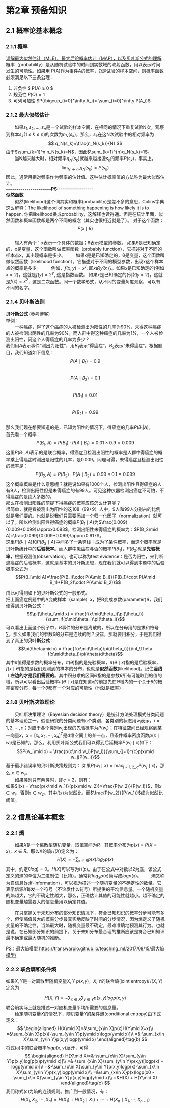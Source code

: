 # 第2章 预备知识

## 2.1 概率论基本概念

### 2.1.1 概率
[详解最大似然估计（MLE）、最大后验概率估计（MAP），以及贝叶斯公式的理解](https://blog.csdn.net/u011508640/article/details/72815981)
概率（probability）是从随机试验中的时间到实数域的映射函数，用以表示时间发生的可能性。如果用
P(A)作为事件A的概率，Ω是试验的样本空间，则概率函数必须满足以下三条公理：

1. 非负性 $ P(A) ≥ 0 $
2. 规范性 $P(Ω) = 1$
3. 可列可加性 $P(\bigcup_{i=0}^\infty A_i)= \sum_{i=0}^\infty P(A_i)$

### 2.1.2 最大似然估计

&nbsp;&nbsp;&nbsp;&nbsp;&nbsp;&nbsp;&nbsp;如果${s_1, s_2,..., s_n}$是一个试验的样本空间，在相同的情况下重复试验N次，观察到样本$s_k(1≤k≤n)$的次数为$n_N(s_k)$，那么，$s_k$在这N次试验中的相对频率为
$$ q_N(s_k)=\frac{n_N(s_k)}{N} $$
由于$\sum_{k=1}^n n_N(s_k)=N$，因此$\sum_{k=1}^{n}q_N(s_k)=1$。
　　当N越来越大时，相对频率$q_N(s_k)$就越来越接近$s_k$的频率$P(s_k)$，事实上，
$$\lim_{N\rightarrow\infty} q_N(s_k)=P(s_k)$$
因此，通常用相对频率作为频率的估计值。这种估计概率值的方法称为最大似然估计。  
**----------------------PS:-----------------**  
**似然函数**  
　　似然(likelihood)这个词其实和概率(probability)是差不多的意思，Colins字典这么解释：The likelihood of something happening is how likely it is to happen. 你把likelihood换成probability，这解释也读得通。但是在统计里面，似然函数和概率函数却是两个不同的概念（其实也很相近就是了）。
对于这个函数：
$$P(x\mid \theta)$$  
　　输入有两个：x表示一个具体的数据；θ表示模型的参数。
如果θ是已知确定的，x是变量，这个函数叫做概率函数（probably function），它描述对于不同的样本点x，其出现概率是多少。
　　如果x是是已知确定的，θ是变量，这个函数叫做似然函数（likelihood function），它描述对于不同的模型参数，出现x这个样本点的概率是多少。
　　例如，$f(x,y)=x^y$, 即$x$的$y$次方。如果$x$是已知确定的(例如$x=2$)，这就是$f(y)=2^y$, 这是指数函数。 如果$x$是已知确定的(例如$y=2$)，这就是$f(x)=x^2$，这是二次函数。同一个数学形式，从不同的变量角度观察，可以有不同的名字。  

### 2.1.4 贝叶斯法则
**贝叶斯公式** [(参考博客)](http://www.xuyankun.cn/2017/05/13/bayes/)  
举例：  
　　一种癌症，得了这个癌症的人被检测出为阳性的几率为90%，未得这种癌症的人被检测出阴性的几率为90%，而人群中得这种癌症的几率为1%，一个人被检测出阳性，问这个人得癌症的几率为多少？  
我们用$A$表示事件“测出为阳性”，用$B_1$表示“得癌症”，$B_2$表示“未得癌症”。根据题目，我们知道如下信息：  
$$P(A\mid B_1)=0.9$$  
$$P(A\mid B_2)=0.1$$  
$$P(B_1)=0.01$$  
$$P(B_2)=0.99$$  
那么我们现在想要知道的是，已知为阳性的情况下，得癌症的几率$P(B_1|A)$。  
首先看一个概率：
$$P(B_1,A)=P(B_1)\cdot P(A\mid B_1) = 0.01\times 0.9=0.009  $$
这里$P(B_1,A)$表示的是联合概率，得癌症且检测出阳性的概率是人群中得癌症的概率乘上得癌症时测出是阳性的几率，是0.009。同理可得，未得癌症且检测出阳性的概率是：
$$P(B_2,A)=P(B_2)\cdot P(A\mid B_2) = 0.99\times 0.1=0.099  $$
这个概率概率是什么意思呢？就是说如果有1000个人，检测出阳性且得癌症的人有9人，检测出阳性但是未得癌症的有99人。可见这种仪器检测出癌症不可怕，不得癌症的是绝大多数的。  
那么在检测出阳性的前提下得癌症的概率应该怎么计算呢？  
很简单，就是看被测出为阳性的这108（99+9）人中，9人和99人分别占的比例就是我们要的。也就是说我们只需要添加一个归一化因子（normalization）就可以了。所以检测出阳性得癌症的概率$P(B_1\mid A)$为$\frac{0.009}{0.009+0.099}\approx0.083$，检测出阳性未得癌症的概率为：$P(B_2\mid A)=\frac{0.099}{0.009+0.099}\approx0.917$。  
这里$P(B_1\mid A)$和$P(B_2\mid A)$中间多了一条竖线$\mid$成为了条件概率，而这个概率就是贝叶斯统计中的**后验概率**。而人群中患癌症与否的概率$P(B_1)，P(B_2)$就是**先验概率**，根据观测值(observation)，也可以称为test evidence：是否为阳性，来判断患癌症的后验概率，这就是基本的贝叶斯思想，现在我们就可以得到本题中的后验概率公式为：  
$$P(B_i\mid A)=\frac{P(B_i)\cdot P(A\mid B_i)}{P(B_1)\cdot P(A\mid B_1)+P(B_2)\cdot P(A\mid B_2)}$$

由此可得到如下的贝叶斯公式的一般形式。  
把上面癌症例题中的A变成样本（sample）$x$，把B变成参数(parameter)$\theta$，我们便得到贝叶斯公式：
$$\pi(\theta_i\mid x) = \frac{f(x\mid\theta_i)\pi(\theta_i)}{\sum_if(x\mid\theta_i)\pi(\theta_i)}$$
可以看出上面这个例子中，$B$事件的分布是离散的，所以在分母用的是求和符号$\sum$。那么如果我们的参数$\theta$的分布是连续的呢？没错，那就要用积分，于是我们得到了真正的**贝叶斯公式**：
$$\pi(\theta\mid x) = \frac{f(x\mid\theta)\pi(\theta_i)}{\int_\Theta f(x\mid\theta_i)\pi(\theta)d\theta}$$
其中$\pi$值得是参数的概率分布，$\pi(\theta)$指的是先验概率，$\pi(\theta\mid x)$指的是后验概率，$f(x\mid\theta)$指的是我们观测到的样本的分布，也就是**似然函数**(likelihood)。记住**竖线$\mid$左边的才是我们需要的**。其中积分求的区间$\Theta$指的是参数$\theta$所有可能取到的值的域，所以可以看出后验概率$\pi(\theta\mid x)$是在知道$x$的前提先在$\Theta$域内的一个关于$\theta$的概率密度分布，每一个$\theta$都有一个对应的可能性（也就是概率）

### 2.1.8 贝叶斯决策理论  
&emsp;&emsp;贝叶斯决策理论（Bayesian decision theory）是统计方法处理模式分类问题的基本理论之一。假设研究的分类问题有c个类别，各类别的状态用$w_i$表示，$i=1,2,\cdots,c$；对应于各个类别$w_i$出现的先验概率为$P(w_i)$；在特征空间已经观察到某一向量$x$，$x=[x_i, x_2, \cdots, x_d]^T$是$d$维空间上的某一点，且条件概率密度函数$p(x\mid w_i)$是已知的。那么，利用贝叶斯公式我们可以得到后延概率$P(w_i\mid x)$如下：  
$$P(w_i\mid x) = \frac{p(x\mid w_i)P(w_i)}{\sum_{j=1}^{c}p(x\mid w_j)P(w_i)}$$
基于最小错误率的贝叶斯决策规则为：
如果$P(w_i\mid x) = \max_{j=1,2,,c}P(w_j\mid x)$，那么,$x\in w_i$。  
&emsp;&emsp;如果类别只有两类时，即$c=2$，则有：  
如果$l(x) = \frac{p(x\mid w_1)}{p(x\mid w_2)}>\frac{P(w_2)}{P(w_1)}$，则$x\in w_i$，否则$x\in w_2$。其中$l(x)$为似然比，而$\frac{P(w_2)}{P(w_1)}$成为似然比阈值。

## 2.2 信息论基本概念
### 2.2.1 熵
&emsp;&emsp;如果$X$是一个离散型随机变量，取值空间为$R$，其概率分布为$p(x)=P(X=x)$，$x\in R$。那么X的熵$H(X)$定义为：  
$$H(X)=-\sum_{x\in R}p(x)log_2p(x)$$
其中，约定$0log)=0$。$H(X)$可以写为$H(p)$。由于在公式中对数以$2$为底，该公式定义的熵的单位为二进制位（比特）。通常将$log_2p(x)$简写成$logp(x)$。
&emsp;&emsp;熵又称为自信息(self-information)，可以视为描述一个随机变量的不确定性的数量。它表示信源$X$每发一个符号（不论发什么符号）所提供的平均信息量。一个随机变量的熵越大，它的不确定性越大，那么，正确估计其值的可能性就越小。越不确定的随机变量越需要大的信息量用以确定其值。  

&emsp;&emsp;在只掌握关于未知分布的部分知识情况下，符合已知知识的概率分步可能有多个，但使熵值最大的概率分步最真实地反映了时间的分步情况，因为熵定义了随机变量的不确定性，当熵最大时，随机变量最不确定，最难准确地预测其行为。也就是说，在已知部分知识的前提下，关于未知分布最合理的推断应该是符合已知知识最不确定或最大随机的推断。  

PS：最大熵模型 https://transwarpio.github.io/teaching_ml/2017/08/15/最大熵模型/   

### 2.2.2 联合熵和条件熵
如果$X,Y$是一对离散型随机变量$X,Y~p(x,y)$，$X,Y$的联合熵(joint entropy)$H(X,Y)$定义为

$$
H(X,Y)=-\sum_{x\in X}\sum_{y\in Y}p(x,y)logp(x,y)\tag{a}
$$
联合熵实际上就是描述一对随机变量平均所需要的信息量。  
&emsp;&emsp;给定随机变量$X$的情况下，随机变量$Y$的条件熵(conditional entropy)由下式定义：  
$$
\begin{aligned}
H(X\mid X)=&\sum_{x\in X}p(x)H(Y\mid X=x)\\
=&\sum_{x\in X}p(x)[-\sum_{y\in Y}p(y\mid x)logp(y\mid x)]\\
=&-\sum_{x\in X}\sum_{y\in Y}p(x,y)logp(y\mid x)    
\end{aligned}\tag{b}
$$
将式(a)中的联合概率$logp(x,y)$展开，可得  
$$
\begin{aligned}
H(X\mid X)=&-\sum_{x\in X}\sum_{y\in Y}p(x,y)log[p(x)p(y\mid x)]\\
=&-\sum_{x\in X}\sum_{y\in Y}p(x,y)[logp(x) + logp(y\mid x)]\\
=&-\sum_{x\in X}\sum_{y\in Y}p(x,y)logp(x)-\sum_{x\in X}\sum_{y\in Y}p(x,y)logp(y\mid x)\\
=&\sum_{x\in X}p(x)logp(x0 -\sum_{x\in X}\sum_{y\in Y}p(x,y)logp(y\mid x)\\
=&H(X) + H(Y\mid X)
\end{aligned}\tag{c}
$$
我们称式(c)为熵的连锁规则。推广到一般情况，有：
$$
H(X_1,X_2,\cdots,X_n)=H(X_1)+H(X_2\mid X_1)+\cdots +H(X_n\mid X_1,\cdots,X_{n-1})
$$